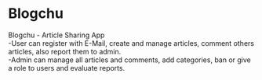# Blogchu
Blogchu - Article Sharing App  
-User can register with E-Mail, create and manage articles, comment others articles, also report them to admin.  
-Admin can manage all articles and comments, add categories, ban or give a role to users and evaluate reports.
